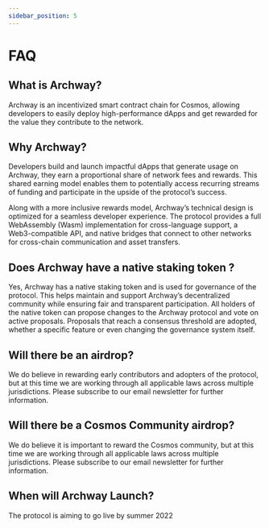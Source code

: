 ```yaml
---
sidebar_position: 5
---
```


# FAQ

## What is Archway?
Archway is an incentivized smart contract chain for Cosmos, allowing developers to easily deploy high-performance dApps and get rewarded for the value they contribute to the network.


## Why Archway?
Developers build and launch impactful dApps that generate usage on Archway, they earn a proportional share of network fees and rewards. This shared earning model enables them to potentially access recurring streams of funding and participate in the upside of the protocol’s success.

Along with a more inclusive rewards model, Archway’s technical design is optimized for a seamless developer experience. The protocol provides a full WebAssembly (Wasm) implementation for cross-language support, a Web3-compatible API, and native bridges that connect to other networks for cross-chain communication and asset transfers.

## Does Archway have a native staking token ?
Yes, Archway has a native staking token and is used for governance of the protocol.
This helps maintain and support Archway’s decentralized community while ensuring fair and transparent participation. All holders of the native token can propose changes to the Archway protocol and vote on active proposals. Proposals that reach a consensus threshold are adopted, whether a specific feature or even changing the governance system itself.

## Will there be an airdrop?
We do believe in rewarding early contributors and adopters of the protocol, but at this time we are working through all applicable laws across multiple jurisdictions. Please subscribe to our email newsletter for further information. 

## Will there be a Cosmos Community airdrop?
We do believe it is important to reward the Cosmos community, but at this time we are working through all applicable laws across multiple jurisdictions. Please subscribe to our email newsletter for further information.

## When will Archway Launch?
The protocol is aiming to go live by summer 2022


